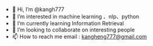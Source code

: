 - 👋 Hi, I’m @kangh777
- 👀 I’m interested in machine learning 、nlp、python 
- 🌱 I’m currently learning Information Retrieval
- 💞️ I’m looking to collaborate on interesting people
- 📫 How to reach me email : kangheng777@gmail.com

<!---
kangh777/kangh777 is a ✨ special ✨ repository because its `README.md` (this file) appears on your GitHub profile.
You can click the Preview link to take a look at your changes.
--->
